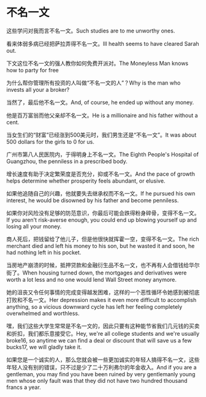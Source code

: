 # 不名一文

<p><span class="chinese">这些学问对我而言不名一文。</span><span class="english">Such studies are to me unworthy ones.</span></p>

<p><span class="chinese">看来体弱多病已经把萨拉弄得不名一文。</span><span class="english">Ill health seems to have cleared Sarah out.</span></p>

<p><span class="chinese">下文这位不名一文的强人教你如何免费开派对。</span><span class="english">The Moneyless Man knows how to party for free</span></p>

<p><span class="chinese">为什么帮你管理所有投资的人叫做“不名一文的人”？</span><span class="english">Why is the man who invests all your a broker?</span></p>

<p><span class="chinese">当然了，最后他不名一文。</span><span class="english">And, of course, he ended up without any money.</span></p>

<p><span class="chinese">他是百万富翁而他父亲却不名一文。</span><span class="english">He is a millionaire and his father without a cent.</span></p>

<p><span class="chinese">当女生们的“财富”已经涨到500美元时，我们男生还是“不名一文”。</span><span class="english">It was about 500 dollars for the girls to 0 for us.</span></p>

<p><span class="chinese">广州市第八人民医院内，于得明身上不名一文。</span><span class="english">The Eighth People's Hospital of Guangzhou, the penniless in a prescribed body.</span></p>

<p><span class="chinese">增长速度有助于决定繁荣度是否充分，抑或不名一文。</span><span class="english">And the pace of growth helps determine whether prosperity feels abundant, or elusive.</span></p>

<p><span class="chinese">如果他追随自己的兴趣，他就要失去继承权而不名一文。</span><span class="english">If he pursued his own interest, he would be disowned by his father and become penniless.</span></p>

<p><span class="chinese">如果你对风险没有足够的防范意识，你最后可能会跌得粉身碎骨，变得不名一文。</span><span class="english">If you aren't risk-averse enough, you could end up blowing yourself up and losing all your money.</span></p>

<p><span class="chinese">商人死后，把钱留给了他儿子，但是他很快就挥霍一空，变得不名一文。</span><span class="english">The rich merchant died and left his money to his son, but he wasted it and soon, he had nothing left in his pocket.</span></p>

<p><span class="chinese">当房地产崩溃的时候，抵押贷款和金融衍生品不名一文，也不再有人会借钱给华尔街了。</span><span class="english">When housing turned down, the mortgages and derivatives were worth a lot less and no one would lend Wall Street money anymore.</span></p>

<p><span class="chinese">她的沮丧又令任何事情的完成变得越发困难，这样的一个恶性循环令她感到被彻底打败和不名一文。</span><span class="english">Her depression makes it even more difficult to accomplish anything, so a vicious downward cycle has left her feeling completely overwhelmed and worthless.</span></p>

<p><span class="chinese">嘿，我们这些大学生常常是不名一文的，因此只要有这种能节省我们几元钱的买卖和折扣，我们都乐意接受它。</span><span class="english">Hey, we're all college students and we're usually broke16, so anytime we can find a deal or discount that will save us a few bucks17, we will gladly take it.</span></p>

<p><span class="chinese">如果您是一个诚实的人，那么您就会被一些更加诚实的年轻人搞得不名一文，这些年轻人没有别的错误，只不过是少了二十万利弗尔的年金收入。</span><span class="english">And if you are a gentleman, you may find you have been ruined by very gentlemanly young men whose only fault was that they did not have two hundred thousand francs a year.</span></p>

